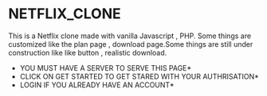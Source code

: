 # NETFLIX_CLONE
This is a Netflix clone made with vanilla Javascript , PHP.  Some things are customized like the plan page , download page.Some things are still under construction like like button , realistic download.

* YOU MUST HAVE A SERVER TO SERVE THIS PAGE*
* CLICK ON GET STARTED TO GET STARED WITH YOUR AUTHRISATION*
* LOGIN IF YOU ALREADY HAVE AN ACCOUNT*

